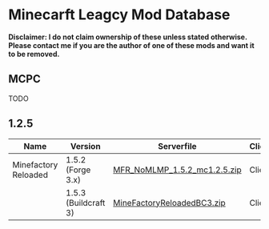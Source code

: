 # Minecarft Leagcy Mod Database

**Disclaimer: I do not claim ownership of these unless stated otherwise. Please contact me if you are the author of one of these mods and want it to be removed.**

## MCPC
TODO

## 1.2.5

| Name | Version | Serverfile | Clientfile | Note |
| --- | --- | --- | --- | --- |
| Minefactory Reloaded | 1.5.2 (Forge 3.x) | [MFR_NoMLMP_1.5.2_mc1.2.5.zip](https://github.com/TimGoll/minecraft_legacy_mod_database/blob/master/src/mods/1.2.5/server/MFR_NoMLMP_1.5.2_mc1.2.5.zip) | Clientfile |  |
|  | 1.5.3 (Buildcraft 3) | [MineFactoryReloadedBC3.zip](https://github.com/TimGoll/minecraft_legacy_mod_database/blob/master/src/mods/1.2.5/server/MineFactoryReloadedBC3.zip) | Clientfile | untested |
